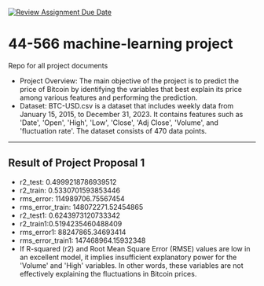 [![Review Assignment Due Date](https://classroom.github.com/assets/deadline-readme-button-24ddc0f5d75046c5622901739e7c5dd533143b0c8e959d652212380cedb1ea36.svg)](https://classroom.github.com/a/7lKBcjfN)
# 44-566 machine-learning project
Repo for all project documents
* Project Overview: The main objective of the project is to predict the price of Bitcoin by identifying the variables that best explain its price among various features and performing the prediction.
* Dataset: BTC-USD.csv is a dataset that includes weekly data from January 15, 2015, to December 31, 2023. It contains features such as 'Date', 'Open', 'High', 'Low', 'Close', 'Adj Close', 'Volume', and 'fluctuation rate'. The dataset consists of 470 data points.
---------
## Result of Project Proposal 1
* r2_test: 0.4999218786939512
* r2_train: 0.5330701593853446
* rms_error: 114989706.75567454
* rms_error_train: 148072271.52454865
* r2_test1: 0.6243973120733342
* r2_train1:0.5194235460488409
* rms_error1: 88247865.34693414
* rms_error_train1: 147468964.15932348
* If R-squared (r2) and Root Mean Square Error (RMSE) values are low in an excellent model, it implies insufficient explanatory power for the 'Volume' and 'High' variables. In other words, these variables are not effectively explaining the fluctuations in Bitcoin prices.